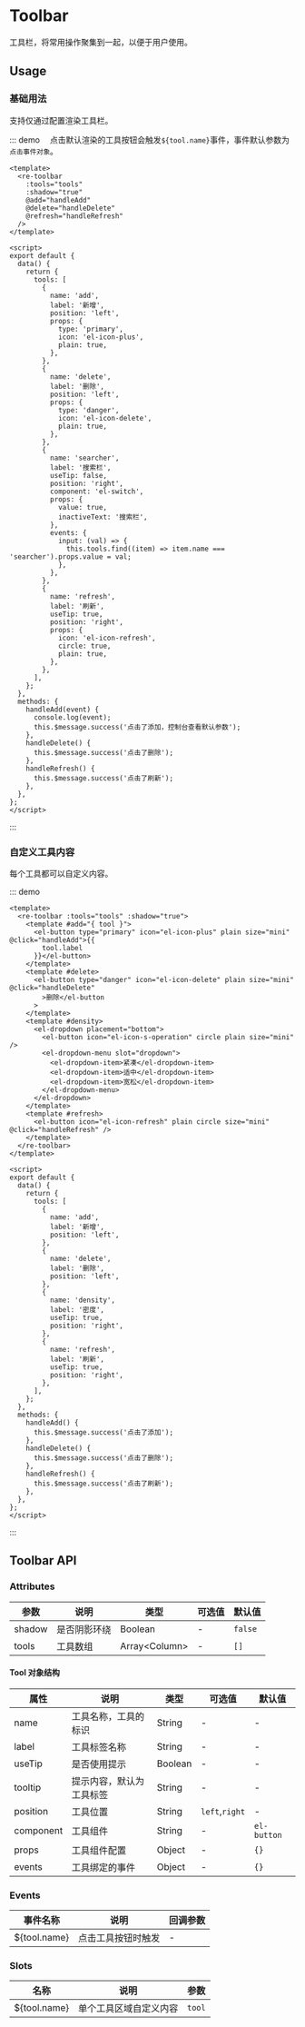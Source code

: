 # Toolbar

工具栏，将常用操作聚集到一起，以便于用户使用。

## Usage

### 基础用法

支持仅通过配置渲染工具栏。

::: demo 　点击默认渲染的工具按钮会触发`${tool.name}`事件，事件默认参数为`点击事件对象`。

```vue
<template>
  <re-toolbar
    :tools="tools"
    :shadow="true"
    @add="handleAdd"
    @delete="handleDelete"
    @refresh="handleRefresh"
  />
</template>

<script>
export default {
  data() {
    return {
      tools: [
        {
          name: 'add',
          label: '新增',
          position: 'left',
          props: {
            type: 'primary',
            icon: 'el-icon-plus',
            plain: true,
          },
        },
        {
          name: 'delete',
          label: '删除',
          position: 'left',
          props: {
            type: 'danger',
            icon: 'el-icon-delete',
            plain: true,
          },
        },
        {
          name: 'searcher',
          label: '搜索栏',
          useTip: false,
          position: 'right',
          component: 'el-switch',
          props: {
            value: true,
            inactiveText: '搜索栏',
          },
          events: {
            input: (val) => {
              this.tools.find((item) => item.name === 'searcher').props.value = val;
            },
          },
        },
        {
          name: 'refresh',
          label: '刷新',
          useTip: true,
          position: 'right',
          props: {
            icon: 'el-icon-refresh',
            circle: true,
            plain: true,
          },
        },
      ],
    };
  },
  methods: {
    handleAdd(event) {
      console.log(event);
      this.$message.success('点击了添加，控制台查看默认参数');
    },
    handleDelete() {
      this.$message.success('点击了删除');
    },
    handleRefresh() {
      this.$message.success('点击了刷新');
    },
  },
};
</script>
```

:::

### 自定义工具内容

每个工具都可以自定义内容。

::: demo

```vue
<template>
  <re-toolbar :tools="tools" :shadow="true">
    <template #add="{ tool }">
      <el-button type="primary" icon="el-icon-plus" plain size="mini" @click="handleAdd">{{
        tool.label
      }}</el-button>
    </template>
    <template #delete>
      <el-button type="danger" icon="el-icon-delete" plain size="mini" @click="handleDelete"
        >删除</el-button
      >
    </template>
    <template #density>
      <el-dropdown placement="bottom">
        <el-button icon="el-icon-s-operation" circle plain size="mini" />
        <el-dropdown-menu slot="dropdown">
          <el-dropdown-item>紧凑</el-dropdown-item>
          <el-dropdown-item>适中</el-dropdown-item>
          <el-dropdown-item>宽松</el-dropdown-item>
        </el-dropdown-menu>
      </el-dropdown>
    </template>
    <template #refresh>
      <el-button icon="el-icon-refresh" plain circle size="mini" @click="handleRefresh" />
    </template>
  </re-toolbar>
</template>

<script>
export default {
  data() {
    return {
      tools: [
        {
          name: 'add',
          label: '新增',
          position: 'left',
        },
        {
          name: 'delete',
          label: '删除',
          position: 'left',
        },
        {
          name: 'density',
          label: '密度',
          useTip: true,
          position: 'right',
        },
        {
          name: 'refresh',
          label: '刷新',
          useTip: true,
          position: 'right',
        },
      ],
    };
  },
  methods: {
    handleAdd() {
      this.$message.success('点击了添加');
    },
    handleDelete() {
      this.$message.success('点击了删除');
    },
    handleRefresh() {
      this.$message.success('点击了刷新');
    },
  },
};
</script>
```

:::

## Toolbar API

### Attributes

| 参数   | 说明         | 类型            | 可选值 | 默认值  |
| ------ | ------------ | --------------- | ------ | ------- |
| shadow | 是否阴影环绕 | Boolean         | -      | `false` |
| tools  | 工具数组     | Array\<Column\> | -      | `[]`    |

#### Tool 对象结构

| 属性      | 说明                     | 类型    | 可选值         | 默认值      |
| --------- | ------------------------ | ------- | -------------- | ----------- |
| name      | 工具名称，工具的标识     | String  | -              | -           |
| label     | 工具标签名称             | String  | -              | -           |
| useTip    | 是否使用提示             | Boolean | -              | -           |
| tooltip   | 提示内容，默认为工具标签 | String  | -              | -           |
| position  | 工具位置                 | String  | `left`,`right` | -           |
| component | 工具组件                 | String  | -              | `el-button` |
| props     | 工具组件配置             | Object  | -              | `{}`        |
| events    | 工具绑定的事件           | Object  | -              | `{}`        |

### Events

| 事件名称     | 说明               | 回调参数 |
| ------------ | ------------------ | -------- |
| ${tool.name} | 点击工具按钮时触发 | -        |

### Slots

| 名称         | 说明                   | 参数   |
| ------------ | ---------------------- | ------ |
| ${tool.name} | 单个工具区域自定义内容 | `tool` |

